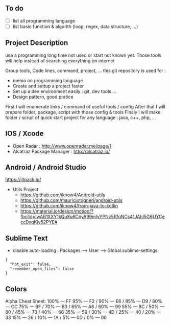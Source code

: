 ## To do
- [ ] list all programming language
- [ ] list basic function & algorith (loop, regex, data structure, ...)

## Project Description

use a programming long time not used or start not known yet. Those tools will help instead of searching everything on internet

Group tools, Code lines, command, project, ...
this git repository is used for :
- memo on programming language
- Create and settup a project faster
- Set up a dev environment easily : git, dev tools ...
- Design pattern, good pratice

First I will enumerate links / command of useful tools / config
After that I will prepare folder, package, script with those config & tools
Finaly I will make folder / script of quick start project for any language : java, c++, php, ...

## IOS / Xcode 

- Open Radar : http://www.openradar.me/page/1
- Alcatraz Package Manager : http://alcatraz.io/

## Android / Android Studio

https://jitpack.io/

* Utils Project
   * https://github.com/iknow4/Android-utils
   * https://github.com/mauriciotogneri/android-utils
   * https://github.com/iknow4/from-java-to-kotlin
   * https://material.io/design/motion/?fbclid=IwAR1XXY1kQu8u6CnyA99mlyYPNc5RfqNCs41JAhI5G6UYCeccDxqKiy52PYE#

## Sublime Text

- disable auto-loading : Packages --> User --> Global.sublime-settings
```
{ 
  "hot_exit": false,
  "remember_open_files": false
}
```

## Colors

Alpha Cheat Sheet:
100% — FF
95% — F2 / 90% — E6 / 85% — D9 / 80% — CC 
75% — BF / 70% — B3 / 65% — A6 / 60% — 99
55% — 8C / 50% — 80 / 45% — 73 / 40% — 66
35% — 59 / 30% — 4D / 25% — 40 / 20% — 33
15% — 26 / 10% — 1A / 5% — 0D / 0% — 00  
